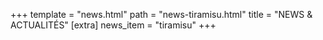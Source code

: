 +++
template = "news.html"
path = "news-tiramisu.html"
title = "NEWS & ACTUALITÉS"
[extra]
news_item = "tiramisu"
+++
